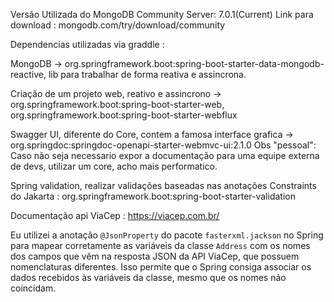 Versão Utilizada do MongoDB Community Server: 7.0.1(Current) 
Link para download : mongodb.com/try/download/community

Dependencias utilizadas via graddle : 

MongoDB -> org.springframework.boot:spring-boot-starter-data-mongodb-reactive, lib para trabalhar de forma reativa e assincrona.

Criação de um projeto web, reativo e assincrono -> org.springframework.boot:spring-boot-starter-web, org.springframework.boot:spring-boot-starter-webflux

Swagger UI, diferente do Core, contem a famosa interface grafica -> org.springdoc:springdoc-openapi-starter-webmvc-ui:2.1.0
Obs "pessoal": Caso não seja necessario expor a documentação para uma equipe externa de devs, utilizar um core, acho mais performatico. 

Spring validation, realizar validações baseadas nas anotações Constraints do Jakarta : org.springframework.boot:spring-boot-starter-validation


Documentação api ViaCep : https://viacep.com.br/

Eu utilizei a anotação `@JsonProperty` do pacote `fasterxml.jackson` no Spring para mapear corretamente as variáveis da classe `Address` com os nomes dos campos que vêm na resposta JSON da API ViaCep, que possuem nomenclaturas diferentes. 
Isso permite que o Spring consiga associar os dados recebidos às variáveis da classe, mesmo que os nomes não coincidam.
